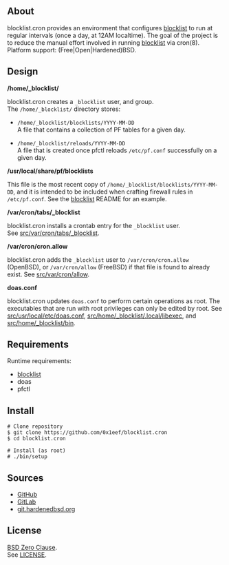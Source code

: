## About

blocklist.cron provides an environment that
configures
[blocklist](https://github.com/0x1eef/blocklist#readme)
to run at regular intervals (once a day, at 12AM localtime).
The goal of the project is to reduce the manual effort involved
in running
[blocklist](https://github.com/0x1eef/blocklist#readme)
via cron(8). <br>
Platform support: (Free|Open|Hardened)BSD.

## Design

**/home/_blocklist/**

blocklist.cron creates a `_blocklist` user, and group. <br>
The `/home/_blocklist/` directory stores:

* `/home/_blocklist/blocklists/YYYY-MM-DD` <br>
  A file that contains a collection of PF tables for a given day.

* `/home/_blocklist/reloads/YYYY-MM-DD` <br>
  A file that is created once pfctl reloads `/etc/pf.conf` successfully
  on a given day.

**/usr/local/share/pf/blocklists**

This file is the most recent copy of `/home/_blocklist/blocklists/YYYY-MM-DD`,
and it is intended to be included when crafting firewall rules in `/etc/pf.conf`.
See the
[blocklist](https://github.com/0x1eef/blocklist#readme)
README for an example.

**/var/cron/tabs/_blocklist**

blocklist.cron installs a crontab entry for the `_blocklist` user. <br>
See [src/var/cron/tabs/_blocklist](src/var/cron/tabs/_blocklist).

**/var/cron/cron.allow**

blocklist.cron adds the `_blocklist` user to `/var/cron/cron.allow` (OpenBSD),
or `/var/cron/allow` (FreeBSD) if that file is found to already exist.
See [src/var/cron/allow](src/var/cron/allow).

**doas.conf**

blocklist.cron updates `doas.conf` to perform certain operations as root.
The executables that are run with root privileges can only be edited by root.
See [src/usr/local/etc/doas.conf](src/usr/local/etc/doas.conf),
[src/home/_blocklist/.local/libexec](src/home/_blocklist/.local/libexec), and
[src/home/_blocklist/bin](src/home/_blocklist/bin).

## Requirements

Runtime requirements:

* [blocklist](https://github.com/0x1eef/blocklist#readme)
* doas
* pfctl

## Install

    # Clone repository
    $ git clone https://github.com/0x1eef/blocklist.cron
    $ cd blocklist.cron

    # Install (as root)
    # ./bin/setup

## Sources

* [GitHub](https://github.com/0x1eef/blocklist.cron)
* [GitLab](https://gitlab.com/0x1eef/blocklist.cron)
* [git.hardenedbsd.org](https://git.hardenedbsd.org/0x1eef/blocklist.cron)

## License

[BSD Zero Clause](https://choosealicense.com/licenses/0bsd/).
<br>
See [LICENSE](./LICENSE).
